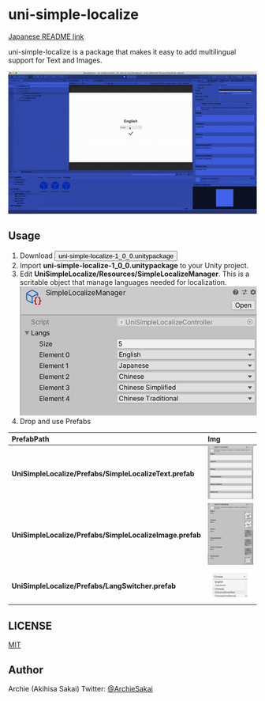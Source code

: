 # uni-simple-localize

[Japanese README link](/README_JA.md)

uni-simple-localize is a package that makes it easy to add multilingual support for Text and Images.

![DEMO](/Docs/uni-simple-localize.gif)

## Usage

1. Download <button onclick="window.open('/Releases/uni-simple-localize-1_0_0.unitypackage')">uni-simple-localize-1_0_0.unitypackage</button>
1. Import **uni-simple-localize-1_0_0.unitypackage** to your Unity project.
1. Edit **UniSimpleLocalize/Resources/SimpleLocalizeManager**. This is a scritable object that manage languages needed for localization.
  ![SimpleLocalizeManager](/Docs/SimpleLocalizeManager.png)
1. Drop and use Prefabs

  | PrefabPath | Img |
  |:---|:---|
  | **UniSimpleLocalize/Prefabs/SimpleLocalizeText.prefab** | ![SimpleLocalizeText](/Docs/SimpleLocalizeText.png) |
  | **UniSimpleLocalize/Prefabs/SimpleLocalizeImage.prefab** | ![SimpleLocalizeImage](/Docs/SimpleLocalizeImage.png) |
  | **UniSimpleLocalize/Prefabs/LangSwitcher.prefab** | ![LangSwitcher](/Docs/LangSwitcher.png) |

## LICENSE
[MIT](/LICENSE)

## Author
Archie (Akihisa Sakai)
Twitter: [@ArchieSakai](https://twitter.com/ArchieSakai)
